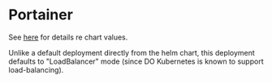 # Portainer

See [here](https://github.com/portainer/k8s/blob/master/charts/portainer/README.md) for details re chart values.

Unlike a default deployment directly from the helm chart, this deployment defaults to "LoadBalancer" mode (since DO Kubernetes is known to support load-balancing).